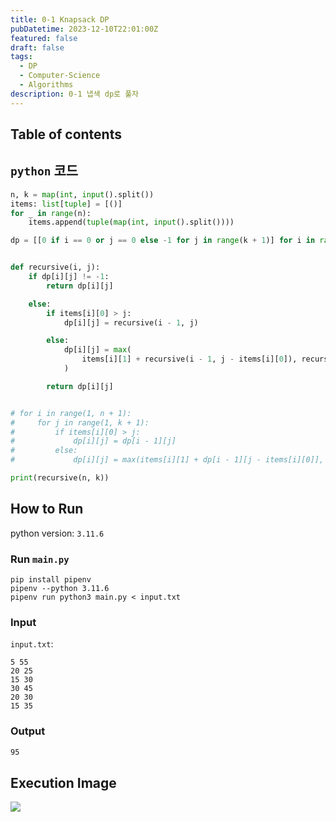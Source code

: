 ```yaml
---
title: 0-1 Knapsack DP
pubDatetime: 2023-12-10T22:01:00Z
featured: false
draft: false
tags:
  - DP
  - Computer-Science
  - Algorithms
description: 0-1 냅색 dp로 풀자
---
```


## Table of contents

## `python` 코드

```python
n, k = map(int, input().split())
items: list[tuple] = [()]
for _ in range(n):
    items.append(tuple(map(int, input().split())))

dp = [[0 if i == 0 or j == 0 else -1 for j in range(k + 1)] for i in range(n + 1)]


def recursive(i, j):
    if dp[i][j] != -1:
        return dp[i][j]

    else:
        if items[i][0] > j:
            dp[i][j] = recursive(i - 1, j)

        else:
            dp[i][j] = max(
                items[i][1] + recursive(i - 1, j - items[i][0]), recursive(i - 1, j)
            )

        return dp[i][j]


# for i in range(1, n + 1):
#     for j in range(1, k + 1):
#         if items[i][0] > j:
#             dp[i][j] = dp[i - 1][j]
#         else:
#             dp[i][j] = max(items[i][1] + dp[i - 1][j - items[i][0]], dp[i - 1][j])

print(recursive(n, k))

```

## How to Run

python version: `3.11.6`

### Run `main.py`

```
pip install pipenv
pipenv --python 3.11.6
pipenv run python3 main.py < input.txt
```

### Input

`input.txt`:

```
5 55
20 25
15 30
30 45
20 30
15 35
```

### Output

```zsh
95
```

## Execution Image

![](https://res.cloudinary.com/gyunseo-blog/image/upload/f_auto/v1702213378/image_okvrjx.png)
